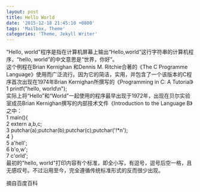 ```yaml
---
layout: post
title: Hello World
date: '2015-12-18 21:45:10 +0800'
tags: 'Mailbox, Theme'
categories: 'Theme, Jekyll Writer'
---
```

“Hello, world"程序是指在计算机屏幕上输出“Hello,world”这行字符串的计算机程序，“hello, world”的中文意思是“世界，你好”。  
这个例程在Brian Kernighan 和Dennis M. Ritchie合著的《The C Programme Language》使用而广泛流行。因为它的简洁，实用，并包含了一个该版本的C程序首次出现在1974年Brian Kernighan所撰写的《Programming in C: A Tutorial》  
1 printf("hello, world\n");  
实际上将“Hello”和“World”一起使用的程序最早出现于1972年，出现在贝尔实验室成员Brian Kernighan撰写的内部技术文件《Introduction to the Language B》之中：  
1 main(){  
2 extern a,b,c;  
3 putchar(a);putchar(b);putchar(c);putchar('!*n');  
4 }  
5 a'hell';  
6 b'o,w';  
7 c'orld';  
最初的"hello, world"打印内容有个标准，即全小写，有逗号，逗号后空一格，且无感叹号。不过沿用至今，完全遵循传统标准形式的反而很少出现。

摘自百度百科
